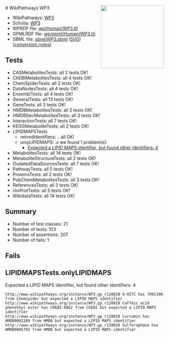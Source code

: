 <img style="float: right; width: 200px" src="../logo.png" />
# WikiPathways WP3

* WikiPathways: [WP3](https://identifiers.org/wikipathways:WP3)
* Scholia: [WP3](https://scholia.toolforge.org/wikipathways/WP3)
* WPRDF file: [wp/Human/WP3.ttl](../wp/Human/WP3.ttl)
* GPMLRDF file: [wp/gpml/Human/WP3.ttl](../wp/gpml/Human/WP3.ttl)
* SBML file: [sbml/WP3.sbml](../sbml/WP3.sbml) ([SVG](../sbml/WP3.svg)) ([conversion notes](../sbml/WP3.txt))

## Tests
* CASMetabolitesTests: all 2 tests OK!
* ChEBIMetabolitesTests: all 4 tests OK!
* ChemSpiderTests: all 2 tests OK!
* DataNodesTests: all 4 tests OK!
* EnsemblTests: all 4 tests OK!
* GeneralTests: all 13 tests OK!
* GeneTests: all 3 tests OK!
* HMDBMetabolitesTests: all 2 tests OK!
* HMDBSecMetabolitesTests: all 3 tests OK!
* InteractionTests: all 7 tests OK!
* KEGGMetaboliteTests: all 2 tests OK!
* LIPIDMAPSTests
    * retiredIdentifiers: .. all OK!
    * onlyLIPIDMAPS: .x we found 1 problem(s):
        * [Expected a LIPID MAPS identifier, but found other identifiers: 4](#48cc60bb)
* MetabolitesTests: all 14 tests OK!
* MetaboliteStructureTests: all 2 tests OK!
* OudatedDataSourcesTests: all 7 tests OK!
* PathwayTests: all 5 tests OK!
* ProteinsTests: all 2 tests OK!
* PubChemMetabolitesTests: all 3 tests OK!
* ReferencesTests: all 3 tests OK!
* UniProtTests: all 5 tests OK!
* WikidataTests: all 14 tests OK!


## Summary

* Number of test classes: 21
* Number of tests: 103
* Number of assertions: 207
* Number of fails: 1

## Fails

<a name="48cc60bb" />

## LIPIDMAPSTests.onlyLIPIDMAPS

Expected a LIPID MAPS identifier, but found other identifiers: 4
```
http://www.wikipathways.org/instance/WP3.gp_r120028 6-HITC has 7991398 from Chemspider but expected a LIPID MAPS identifier
http://www.wikipathways.org/instance/WP3.gp_r120028 Caffeic acid phenethyl ester has CHEBI:8062 from ChEBI but expected a LIPID MAPS identifier
http://www.wikipathways.org/instance/WP3.gp_r120028 Curcumin has HMDB0002269 from HMDB but expected a LIPID MAPS identifier
http://www.wikipathways.org/instance/WP3.gp_r120028 Sulforaphane has HMDB0005792 from HMDB but expected a LIPID MAPS identifier
```

